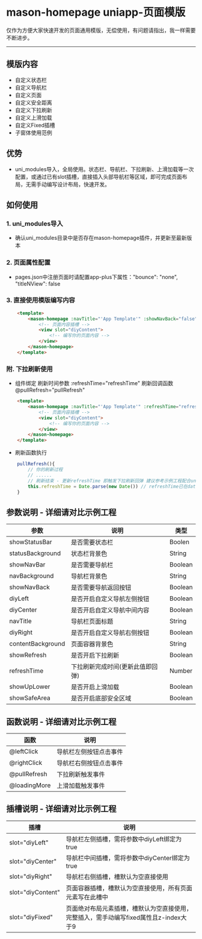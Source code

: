 # mason-homepage uniapp-页面模版

仅作为方便大家快速开发的页面通用模版，无偿使用，有问题请指出，我一样需要不断进步。

---

## 模版内容

- 自定义状态栏
- 自定义导航栏
- 自定义页面
- 自定义安全距离
- 自定义下拉刷新
- 自定义上滑加载
- 自定义Fixed插槽
- 子窗体使用范例

## 优势

- uni_modules导入，全局使用。状态栏、导航栏、下拉刷新、上滑加载等一次配置，或通过已有slot插槽，直接插入头部导航栏等区域，即可完成页面布局，无需手动编写设计布局，快速开发。

## 如何使用

### 1. uni_modules导入

- 确认uni_modules目录中是否存在mason-homepage插件，并更新至最新版本

### 2. 页面属性配置

- pages.json中注册页面时请配置app-plus下属性："bounce": "none", "titleNView": false

### 3. 直接使用模版编写内容
```html
	<template>
		<mason-homepage :navTitle="'App Template'" :showNavBack="false" :showSafeArea="true">
			<!-- 页面内容插槽 -->
			<view slot="diyContent">
				<!-- 编写你的页面内容 -->
			</view>
		</mason-homepage>
	</template>
```

### 附. 下拉刷新使用

- 组件绑定 刷新时间参数 :refreshTime="refreshTime" 刷新回调函数 @pullRefresh="pullRefresh"
```html
	<template>
		<mason-homepage :navTitle="'App Template'" :refreshTime="refreshTime" @pullRefresh="pullRefresh" :showNavBack="false" :showSafeArea="true">
			<!-- 页面内容插槽 -->
			<view slot="diyContent">
				<!-- 编写你的页面内容 -->
			</view>
		</mason-homepage>
	</template>
```

- 刷新函数执行
```js
	pullRefresh(){
		// 你的刷新过程
		// ......
		// 刷新结束 - 更新refreshTime 即触发下拉刷新回弹 建议参考示例工程配合uni.showLoading使用
		this.refreshTime = Date.parse(new Date()) // refreshTime已在data声明
	}
```

## 参数说明 - 详细请对比示例工程

| 参数               | 说明                    |  类型   |
| -------------     | ------------------------| -----  |
| showStatusBar     | 是否需要状态栏            |  Boolen |
| statusBackground  | 状态栏背景色              |  String |
| showNavBar        | 是否需要导航栏            |  Boolean |
| navBackground     | 导航栏背景色              |  String |
| showNavBack       | 是否需要导航返回按钮       |  Boolean |
| diyLeft           | 是否开启自定义导航左侧按钮  |  Boolean |
| diyCenter         | 是否开启自定义导航中间内容  |  Boolean |
| navTitle          | 导航栏页面标题            |  String |
| diyRight          | 是否开启自定义导航右侧按钮  |  Boolean |
| contentBackground | 页面容器背景色            |  String |
| showRefresh       | 是否开启下拉刷新           |  Boolean |
| refreshTime       | 下拉刷新完成时间(更新此值即回弹) |  Number |
| showUpLower       | 是否开启上滑加载           |  Boolean |
| showSafeArea      | 是否开启底部安全区域       |  Boolean |

## 函数说明 - 详细请对比示例工程

| 函数               | 说明                    |
| -------------     | ------------------------|
| @leftClick        | 导航栏左侧按钮点击事件      |
| @rightClick       | 导航栏右侧按钮点击事件      |
| @pullRefresh      | 下拉刷新触发事件           |
| @loadingMore      | 上滑加载触发事件           |

## 插槽说明 - 详细请对比示例工程

| 插槽               | 说明                    |
| -------------     | ------------------------|
| slot="diyLeft"    | 导航栏左侧插槽，需将参数中diyLeft绑定为true |
| slot="diyCenter"  | 导航栏中间插槽，需将参数中diyCenter绑定为true |
| slot="diyRight"   | 导航栏右侧插槽，槽默认为空直接使用 |
| slot="diyContent" | 页面容器插槽，槽默认为空直接使用，所有页面元素写在此槽中 |
| slot="diyFixed"   | 页面绝对布局元素插槽，槽默认为空直接使用，完整插入，需手动编写fixed属性且z-index大于9 |

